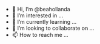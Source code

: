 - 👋 Hi, I’m @beahollanda
- 👀 I’m interested in ...
- 🌱 I’m currently learning ...
- 💞️ I’m looking to collaborate on ...
- 📫 How to reach me ...

<!---
beahollanda/beahollanda is a ✨ special ✨ repository because its `README.md` (this file) appears on your GitHub profile.
You can click the Preview link to take a look at your changes.
--->
